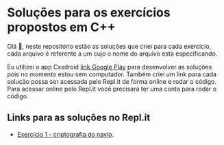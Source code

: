 # Soluções para os exercícios propostos em C++

Olá 👋, neste repositório estão as soluções que criei para cada exercício, cada arquivo é referente a um cujo o nome do arquivo está especificando.

Eu utilizei o app Cxxdroid [link Google Play](https://play.google.com/store/apps/details?id=ru.iiec.cxxdroid) para desenvolver as soluções pois no momento estou sem computador. Também criei um link para cada solução possa ser acessada pelo Repl.it de forma online e rodar o código.
Para acessar online pelo Repl.it você precisará ter uma conta para rodar o código.
## Links para as soluções no Repl.it
* [Exercício 1 - criptografia do navio](https://replit.com/@GabrielBaldez/criptografia-navio).

